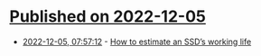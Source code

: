# [Published on 2022-12-05](index.md)

* [2022-12-05, 07:57:12](https://news.ycombinator.com/item?id=33862768) - [How to estimate an SSD’s working life](https://eclecticlight.co/2022/12/05/how-to-estimate-an-ssds-working-life/)
